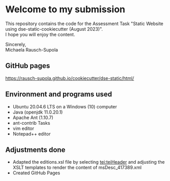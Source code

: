 # Welcome to my submission
This repository contains the code for the Assessment Task "Static Website using dse-static-cookiecutter (August 2023)".  
I hope you will enjoy the content.  
  
Sincerely,  
Michaela Rausch-Supola

## GitHub pages
https://rausch-supola.github.io/cookiecutter/dse-static/html/

## Environment and programs used
- Ubuntu 20.04.6 LTS on a Windows (10) computer  
- Java (openjdk 11.0.20.1)  
- Apache Ant (1.10.7)  
- ant-contrib Tasks
- vim editor  
- Notepad++ editor  

## Adjustments done
- Adapted the editions.xsl file by selecting <tei:teiHeader> and adjusting the XSLT templates to render the content of msDesc_417389.xml  
- Created GitHub Pages

